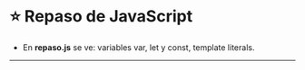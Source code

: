# :star: Repaso de JavaScript

- En **repaso.js** se ve: variables var, let y const, template literals.

---
